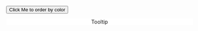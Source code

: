 <button id="button">Click Me to order by color</button>
<style>
.tooltip {
  background-color: white;
  text-align: center
}
</style>

<div class="world" id="world"></div>
<div class="tooltip" id="tooltip">Tooltip </div>


<script>
import THREE from "src/external/three.min.js"
import d3 from "src/external/d3.v5.js"

let fov = 1
let near = 10
let far = 100

let viz_width = 1000
let height = 800

let points_num = 10000
let colorCount = {}

// color the points
let color_array = [
  "#1f78b4",
  "#b2df8a",
  "#33a02c",
  "#fb9a99",
  "#e31a1c",
  "#fdbf6f",
  "#ff7f00",
  "#6a3d9a",
  "#cab2d6",
  "#ffff99"
]

  
// Anti-aliased settings



let aspect = viz_width / height;
let camera = new THREE.PerspectiveCamera(fov, aspect, near, far + 1);

camera.position.z = 10;

let renderer = new THREE.WebGLRenderer({antialias: true})
// Configure renderer clear color
renderer.setClearColor("#000000");

// Configure renderer size
renderer.setSize( viz_width, height );

// Append Renderer to DOM
let world = lively.query(this, "#world")
world.appendChild( renderer.domElement );


let view = d3.select(renderer.domElement)

let scene = new THREE.Scene();
scene.background = new THREE.Color(0xefefef);

// generate and color points

let pointsGeometry = new THREE.Geometry();
  
let colors = [];

let generated_points = generatePoints(points_num)

for (let datum of generated_points) {
  // Set vector coordinates from data
  let vertex = new THREE.Vector3(datum.position[0], datum.position[1], 0);
  pointsGeometry.vertices.push(vertex);
  let color = new THREE.Color(color_array[datum.group]);
  colors.push(color);
}
pointsGeometry.colors = colors;

let pointsMaterial = new THREE.PointsMaterial({
  size: 8,
  map: createCircleTexture('#ffffff', 256),
  transparent: true,
  depthWrite: false,
  sizeAttenuation: false,
  vertexColors: THREE.VertexColors
});

// Add settings from sprite_settings


var points = new THREE.Points( pointsGeometry, pointsMaterial );

scene.add(points);


// Hover functionality



let raycaster = new THREE.Raycaster()

raycaster.params.Points.threshold = 0.1; //weird debuggy thing, really needed?

view.on("mousemove", () => {
    let [mouseX, mouseY] = d3.mouse(view.node());
    let mouse_position = [mouseX, mouseY];
	checkIntersects(mouse_position);
});

view.on("mouseleave", () => {
    removeHighlights()
})

let hoverContainer = new THREE.Object3D()
scene.add(hoverContainer);


// Tooltip functionality

let tooltip = lively.query(this, "#tooltip")
tooltip.style.display = 'none' 
world.appendChild(tooltip)


// Zoom functionality

let d3_zoom = d3.zoom()
  	.scaleExtent([getScaleFromZ(far), getScaleFromZ(near)])
  	.on('zoom', () =>  {
      let d3_transform = d3.event.transform;
      zoomHandler(d3_transform);
});

setUpZoom(d3_zoom);



// Render Loop
var render = function () {
  requestAnimationFrame( render );
  
  // Render the scene
  renderer.render(scene, camera);
};

render();

function generatePoints(point_num) {
  let data_points = [];
  for (let i = 0; i < point_num; i++) {
    let group = Math.floor(Math.random() * 6);
    if (color_array[group] in colorCount) {
      colorCount[color_array[group]]++;
    } else {
      colorCount[color_array[group]] = 1;
    }
    let position = randomPosition(viz_width, height);
    let name = 'Point ' + i;
    let point = { position, name, group };
    data_points.push(point);
  }
  let begin = 0;
  let end = 0;
  for (let color in colorCount) {
    console.log(color)
    let count = colorCount[color]
    colorCount[color] = [count, begin, begin + count]
    begin = begin + count
  }
  console.log(colorCount)
  return data_points;
}

 function randomPosition(width, height) {
  let randomX = (Math.random() - 0.5) * 2
  let randomY = (Math.random() - 0.5) * 2
  return [randomX, randomY];
}

function createCircleTexture(color, size) {
  var matCanvas = document.createElement('canvas');
  matCanvas.width = matCanvas.height = size;
  var matContext = matCanvas.getContext('2d');
  // create texture object from canvas.
  var texture = new THREE.Texture(matCanvas);
  // Draw a circle
  var center = size / 2;
  matContext.beginPath();
  matContext.arc(center, center, size/2, 0, 2 * Math.PI, false);
  matContext.closePath();
  matContext.fillStyle = color;
  matContext.fill();
  // need to set needsUpdate
  texture.needsUpdate = true;
  // return a texture made from the canvas
  return texture;
}

// Hover helpers

function mouseToThree(mouseX, mouseY) {
  return new THREE.Vector3(
    mouseX / viz_width * 2 - 1,
    -(mouseY / height) * 2 + 1,
    1
  );
}

function checkIntersects(mouse_position) {
  let mouse_vector = mouseToThree(...mouse_position);
  raycaster.setFromCamera(mouse_vector, camera);
  let intersects = raycaster.intersectObject(points);
  if (intersects[0]) {
    let sorted_intersects = sortIntersectsByDistanceToRay(intersects);
    let intersect = sorted_intersects[0];
    let index = intersect.index;
    let datum = generated_points[index];
    highlightPoint(datum);
    showTooltip(mouse_position, datum);
  } else {
    removeHighlights();
    hideTooltip();
  }
}

function sortIntersectsByDistanceToRay(intersects) {
  return _.sortBy(intersects, "distanceToRay");
}

function highlightPoint(datum) {
  removeHighlights();
  
  let geometry = new THREE.Geometry();
  geometry.vertices.push(
    new THREE.Vector3(
      datum.position[0],
      datum.position[1],
      0
    )
  );
  geometry.colors = [ new THREE.Color(color_array[datum.group]) ];

  let material = new THREE.PointsMaterial({
    size: 26,
    sizeAttenuation: false,
    map: createCircleTexture('#ffffff', 256),
    transparent: true,
    depthWrite: false,
    vertexColors: THREE.VertexColors
  });
  
  let point = new THREE.Points(geometry, material);
  hoverContainer.add(point);
}

function removeHighlights() {
  hoverContainer.remove(...hoverContainer.children);
}

function showTooltip(mouse_position, datum) {
  tooltip.style.display = "block"
  tooltip.innerHTML = datum.name;
  let tooltip_width = 120;
  let x_offset = - tooltip_width/2;
  let y_offset = 30;
  let ptX = mouse_position[0] + x_offset;
  let ptY = mouse_position[1] + y_offset;
  lively.setPosition(tooltip,lively.pt(ptX, ptY))
}

function hideTooltip() {
  tooltip.style.display = "none";
}


// Zoom helpers

function getScaleFromZ (camera_z_position) {
  let half_fov = fov/2;
  let half_fov_radians = toRadians(half_fov);
  let half_fov_height = Math.tan(half_fov_radians) * camera_z_position;
  let fov_height = half_fov_height * 2;
  let scale = height / fov_height; // Divide visualization height by height derived from field of view
  return scale;
}

function getZFromScale(scale) {
  let half_fov = fov/2;
  let half_fov_radians = toRadians(half_fov);
  let scale_height = height / scale;
  let camera_z_position = scale_height / (2 * Math.tan(half_fov_radians));
  return camera_z_position;
}

function zoomHandler(d3_transform) {
  let scale = d3_transform.k;
  let x = -(d3_transform.x - viz_width/2) / scale;
  let y = (d3_transform.y - height/2) / scale;
  let z = getZFromScale(scale);
  camera.position.set(x, y, z);
}

function setUpZoom(zoom) {
    view.call(zoom);    
    let initial_scale = getScaleFromZ(far);
    var initial_transform = d3.zoomIdentity.translate(viz_width/2, height/2).scale(initial_scale);    
    zoom.transform(view, initial_transform);
    camera.position.set(0, 0, far);
}

function toRadians (angle) {
  return angle * (Math.PI / 180);
}


function calculateOrderByColor() {
  let new_vertices = []
  for (let i = 0; i < pointsGeometry.vertices.length; i++) {
    console.log(i)
    let color = '#' + (pointsGeometry.colors[i]).getHexString()
    console.log(color)
    let datum = getRandomCoordinatesOrderedByGender(color)
    console.log(datum)
    let vertex = new THREE.Vector3(datum.position[0], datum.position[1], 0);
    new_vertices.push(vertex);
    console.log(i + "finish")
  }
  console.log(new_vertices)
}

function getRandomCoordinatesOrderedByGender(color) {
  let ratio = viz_width / points_num;
  let begin = ratio * (colorCount[color][1])
  let end = ratio * (colorCount[color][2])
  begin = (2/begin) - 1
  console.log(begin)
  end = (2/end) - 1
  console.log(end)
  let randomX = (Math.random() - 0.5) * 2
  //while (!(begin <= randomX && randomX <= end)) {
    //randomX = (Math.random() - 0.5) * 2
  //}
  let randomY = (Math.random() - 0.5) * 2
  return [randomX, randomY];
}






</script>